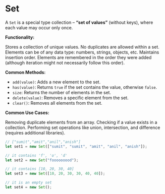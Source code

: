 # Set

A `Set` is a special type collection – **“set of values”** (without keys), where each value may occur only once.

**Functionality:**

Stores a collection of unique values. No duplicates are allowed within a set.
Elements can be of any data type: numbers, strings, objects, etc.
Maintains insertion order. Elements are remembered in the order they were added (although iteration might not necessarily follow this order).

**Common Methods:**

- `add(value)`: Adds a new element to the set.
- `has(value)`: Returns `true` if the set contains the value, otherwise `false`.
- `size`: Returns the number of elements in the set.
- `delete(value)`: Removes a specific element from the set.
- `clear()`: Removes all elements from the set.

**Common Use Cases:**

Removing duplicate elements from an array.
Checking if a value exists in a collection.
Performing set operations like union, intersection, and difference (requires additional libraries).

```js
// ["sumit","amit","anil","anish"]
let set1 = new Set(["sumit", "sumit", "amit", "anil", "anish"]);

// it contains 'f', 'o', 'd'
let set2 = new Set("fooooooood");

// it contains [10, 20, 30, 40]
let set3 = new Set([10, 20, 30, 30, 40, 40]);

// it is an empty set
let set4 = new Set();
```
